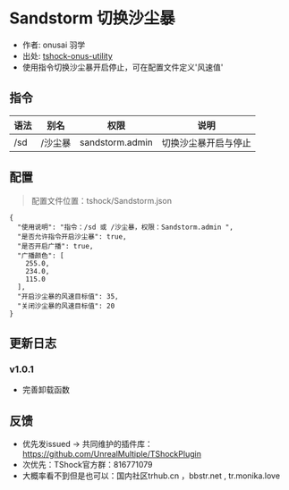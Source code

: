 # Sandstorm 切换沙尘暴
- 作者: onusai 羽学
- 出处: [tshock-onus-utility](https://github.com/onusai/tshock-onus-utility)
- 使用指令切换沙尘暴开启停止，可在配置文件定义'风速值'

## 指令

| 语法  |  别名  |       权限        |     说明     |
|-----|:----:|:---------------:|:----------:|
| /sd | /沙尘暴 | sandstorm.admin | 切换沙尘暴开启与停止 |

## 配置
> 配置文件位置：tshock/Sandstorm.json
```json5
{
  "使用说明": "指令：/sd 或 /沙尘暴，权限：Sandstorm.admin ",
  "是否允许指令开启沙尘暴": true,
  "是否开启广播": true,
  "广播颜色": [
    255.0,
    234.0,
    115.0
  ],
  "开启沙尘暴的风速目标值": 35,
  "关闭沙尘暴的风速目标值": 20
}
```
## 更新日志

### v1.0.1
- 完善卸载函数

## 反馈
- 优先发issued -> 共同维护的插件库：https://github.com/UnrealMultiple/TShockPlugin
- 次优先：TShock官方群：816771079
- 大概率看不到但是也可以：国内社区trhub.cn ，bbstr.net , tr.monika.love
